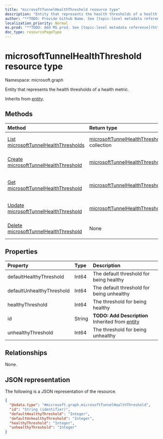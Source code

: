 ```yaml
---
title: "microsoftTunnelHealthThreshold resource type"
description: "Entity that represents the health thresholds of a health metric."
author: "**TODO: Provide Github Name. See [topic-level metadata reference](https://msgo.azurewebsites.net/add/document/guidelines/metadata.html#topic-level-metadata)**"
localization_priority: Normal
ms.prod: "**TODO: Add MS prod. See [topic-level metadata reference](https://msgo.azurewebsites.net/add/document/guidelines/metadata.html#topic-level-metadata)**"
doc_type: resourcePageType
---
```


# microsoftTunnelHealthThreshold resource type

Namespace: microsoft.graph



Entity that represents the health thresholds of a health metric.


Inherits from [entity](../resources/entity.md).

## Methods
|Method|Return type|Description|
|:---|:---|:---|
|[List microsoftTunnelHealthThresholds](../api/microsofttunnelhealththreshold-list.md)|[microsoftTunnelHealthThreshold](../resources/microsofttunnelhealththreshold.md) collection|Get a list of the [microsoftTunnelHealthThreshold](../resources/microsofttunnelhealththreshold.md) objects and their properties.|
|[Create microsoftTunnelHealthThreshold](../api/microsofttunnelhealththreshold-create.md)|[microsoftTunnelHealthThreshold](../resources/microsofttunnelhealththreshold.md)|Create a new [microsoftTunnelHealthThreshold](../resources/microsofttunnelhealththreshold.md) object.|
|[Get microsoftTunnelHealthThreshold](../api/microsofttunnelhealththreshold-get.md)|[microsoftTunnelHealthThreshold](../resources/microsofttunnelhealththreshold.md)|Read the properties and relationships of a [microsoftTunnelHealthThreshold](../resources/microsofttunnelhealththreshold.md) object.|
|[Update microsoftTunnelHealthThreshold](../api/microsofttunnelhealththreshold-update.md)|[microsoftTunnelHealthThreshold](../resources/microsofttunnelhealththreshold.md)|Update the properties of a [microsoftTunnelHealthThreshold](../resources/microsofttunnelhealththreshold.md) object.|
|[Delete microsoftTunnelHealthThreshold](../api/microsofttunnelhealththreshold-delete.md)|None|Deletes a [microsoftTunnelHealthThreshold](../resources/microsofttunnelhealththreshold.md) object.|

## Properties
|Property|Type|Description|
|:---|:---|:---|
|defaultHealthyThreshold|Int64|The default threshold for being healthy|
|defaultUnhealthyThreshold|Int64|The default threshold for being unhealthy|
|healthyThreshold|Int64|The threshold for being healthy|
|id|String|**TODO: Add Description** Inherited from [entity](../resources/entity.md)|
|unhealthyThreshold|Int64|The threshold for being unhealthy|

## Relationships
None.

## JSON representation
The following is a JSON representation of the resource.
<!-- {
  "blockType": "resource",
  "keyProperty": "id",
  "@odata.type": "microsoft.graph.microsoftTunnelHealthThreshold",
  "baseType": "microsoft.graph.entity",
  "openType": false
}
-->
``` json
{
  "@odata.type": "#microsoft.graph.microsoftTunnelHealthThreshold",
  "id": "String (identifier)",
  "defaultHealthyThreshold": "Integer",
  "defaultUnhealthyThreshold": "Integer",
  "healthyThreshold": "Integer",
  "unhealthyThreshold": "Integer"
}
```

